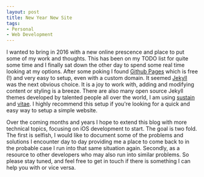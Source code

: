 ```yaml
---
layout: post
title: New Year New Site
tags:
- Personal
- Web Development
---
```


I wanted to bring in 2016 with a new online prescence and place to put some of my work and thoughts. This has been on my TODO list for quite some time and I finally sat down the other day to spend some real time looking at my options. After some poking I found <a title="Github Pages" href="https://pages.github.com/">Github Pages</a> which is free (!) and very easy to setup, even with a custom domain. It seemed <a title="Jekyll" href="https://jekyllrb.com/">Jekyll</a> was the next obvious choice. It is a joy to work with, adding and modifying content or styling is a breeze. There are also many open source Jekyll themes developed by talented people all over the world, I am using <a href="https://github.com/biomadeira/sustain">sustain</a> and <a href="https://github.com/biomadeira/vitae">vitae</a>. I highly recommend this setup if you're looking for a quick and easy way to setup a simple website.

Over the coming months and years I hope to extend this blog with more technical topics, focusing on iOS development to start. The goal is two fold. The first is selfish, I would like to document some of the problems and solutions I encounter day to day providing me a place to come back to in the probable case I run into that same situation again. Secondly, as a resource to other developers who may also run into similar problems. So please stay tuned, and feel free to get in touch if there is something I can help you with or vice versa.


